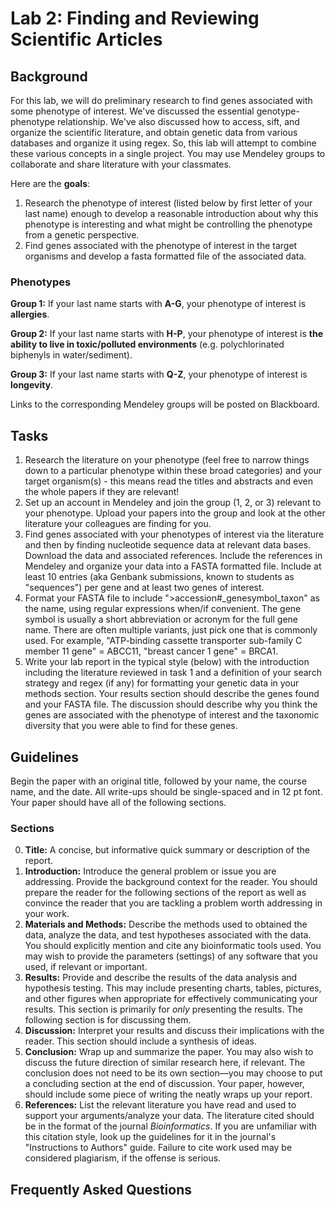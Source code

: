 # Lab 2: Finding and Reviewing Scientific Articles

## Background

For this lab, we will do preliminary research to find genes associated with some phenotype of interest. We've discussed the essential genotype-phenotype relationship. We've also discussed how to access, sift, and organize the scientific literature, and obtain genetic data from various databases and organize it using regex.  So, this lab will attempt to combine these various concepts in a single project. You may use Mendeley groups to collaborate and share literature with your classmates.

Here are the **goals**:

1. Research the phenotype of interest (listed below by first letter of your last name) enough to develop a reasonable introduction about why this phenotype is interesting and what might be controlling the phenotype from a genetic perspective. 
2. Find genes associated with the phenotype of interest in the target organisms and develop a fasta formatted file of the associated data.

### Phenotypes

**Group 1:** If your last name starts with **A-G**, your phenotype of interest is **allergies**. 

**Group 2:** If your last name starts with **H-P**, your phenotype of interest is **the ability to live in toxic/polluted environments** (e.g. polychlorinated biphenyls in water/sediment).

**Group 3:** If your last name starts with **Q-Z**, your phenotype of interest is **longevity**.

Links to the corresponding Mendeley groups will be posted on Blackboard.

## Tasks

1. Research the literature on your phenotype (feel free to narrow things down to a particular phenotype within these broad categories) and your target organism(s) - this means read the titles and abstracts and even the whole papers if they are relevant!
2. Set up an account in Mendeley and join the group (1, 2, or 3) relevant to your phenotype.  Upload your papers into the group and look at the other literature your colleagues are finding for you.
3. Find genes associated with your phenotypes of interest via the literature and then by finding nucleotide sequence data at relevant data bases.  Download the data and associated references.  Include the references in Mendeley and organize your data into a FASTA formatted file.  Include at least 10 entries (aka Genbank submissions, known to students as "sequences") per gene and at least two genes of interest.
4. Format your FASTA file to include ">accession#_genesymbol_taxon" as the name, using regular expressions when/if convenient. The gene symbol is usually a short abbreviation or acronym for the full gene name. There are often multiple variants, just pick one that is commonly used. For example, "ATP-binding cassette transporter sub-family C member 11 gene" = ABCC11, "breast cancer 1 gene" = BRCA1.
5. Write your lab report in the typical style (below) with the introduction including the literature reviewed in task 1 and a definition of your search strategy and regex (if any) for formatting your genetic data in your methods section. Your results section should describe the genes found and your FASTA file. The discussion should describe why you think the genes are associated with the phenotype of interest and the taxonomic diversity that you were able to find for these genes.


## Guidelines
Begin the paper with an original title, followed by your name, the course name, and the date. All write-ups should be single-spaced and in 12 pt font. Your paper should have all of the following sections.

### Sections
0. **Title:** A concise, but informative quick summary or description of the report.
1. **Introduction:** Introduce the general problem or issue you are addressing. Provide the background context for the reader. You should prepare the reader for the following sections of the report as well as convince the reader that you are tackling a problem worth addressing in your work.
2. **Materials and Methods:** Describe the methods used to obtained the data, analyze the data, and test hypotheses associated with the data. You should explicitly mention and cite any bioinformatic tools used. You may wish to provide the parameters (settings) of any software that you used, if relevant or important.
3. **Results:** Provide and describe the results of the data analysis and hypothesis testing. This may include presenting charts, tables, pictures, and other figures when appropriate for effectively communicating your results. This section is primarily for *only* presenting the results. The following section is for discussing them.
4. **Discussion:**  Interpret your results and discuss their implications with the reader. This section should include a synthesis of ideas.
5. **Conclusion:** Wrap up and summarize the paper. You may also wish to discuss the future direction of similar research here, if relevant. The conclusion does not need to be its own section—you may choose to put a concluding section at the end of discussion. Your paper, however, should include some piece of writing the neatly wraps up your report.
6. **References:** List the relevant literature you have read and used to support your arguments/analyze your data. The literature cited should be in the format of the journal *Bioinformatics*. If you are unfamiliar with this citation style, look up the guidelines for it in the journal's "Instructions to Authors" guide. Failure to cite work used may be considered plagiarism, if the offense is serious.

## Frequently Asked Questions